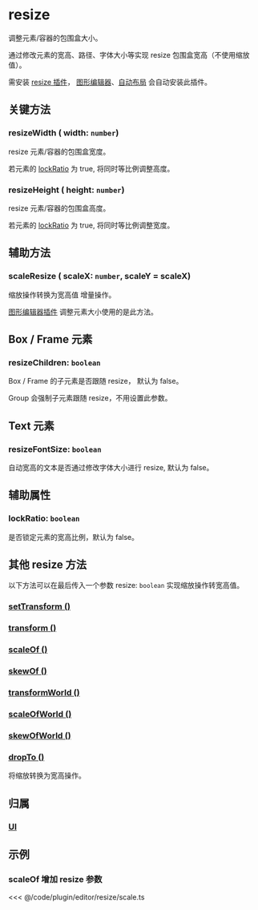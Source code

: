 # resize

调整元素/容器的包围盒大小。

通过修改元素的宽高、路径、字体大小等实现 resize 包围盒宽高（不使用缩放值）。

需安装 [resize 插件](/plugin/in/resize/index.md)， [图形编辑器](/plugin/in/editor/index.md)、[自动布局](/plugin/in/flow/index.md) 会自动安装此插件。

## 关键方法

### resizeWidth ( width: `number`)

resize 元素/容器的包围盒宽度。

若元素的 [lockRatio](/reference/property/editable.md#lockratio-boolean) 为 true, 将同时等比例调整高度。

### resizeHeight ( height: `number`)

resize 元素/容器的包围盒高度。

若元素的 [lockRatio](/reference/property/editable.md#lockratio-boolean) 为 true, 将同时等比例调整宽度。

## 辅助方法

### scaleResize ( scaleX: `number`, scaleY = scaleX)

缩放操作转换为宽高值 <badge>增量操作</badge>。

[图形编辑器插件](/plugin/in/editor/) 调整元素大小使用的是此方法。

## Box / Frame 元素

### resizeChildren: `boolean`

Box / Frame 的子元素是否跟随 resize， 默认为 false。

Group 会强制子元素跟随 resize，不用设置此参数。

## Text 元素

### resizeFontSize: `boolean`

自动宽高的文本是否通过修改字体大小进行 resize, 默认为 false。

## 辅助属性

### lockRatio: `boolean`

是否锁定元素的宽高比例，默认为 false。

## 其他 resize 方法

以下方法可以在最后传入一个参数 resize: `boolean` 实现缩放操作转宽高值。

### [setTransform ()](/reference/property/transform.md#关键方法)

### [transform ()](/reference/property/transform.md#关键方法)

### [scaleOf ()](/reference/property/scale.md#关键方法)

### [skewOf ()](/reference/property/skew.md#关键方法)

### [transformWorld ()](/reference/property/transform.md#相对世界坐标系)

### [scaleOfWorld ()](/reference/property/scale.md#关键方法)

### [skewOfWorld ()](/reference/property/skew.md#关键方法)

### [dropTo ()](/reference/property/dropTo.md)

将缩放转换为宽高操作。

## 归属

### [UI](/reference/display/UI.md#盒子-变换)

## 示例

### scaleOf 增加 resize 参数

<<< @/code/plugin/editor/resize/scale.ts
